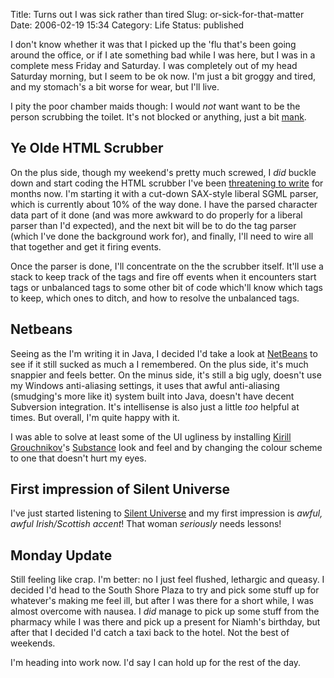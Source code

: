 Title: Turns out I was sick rather than tired
Slug: or-sick-for-that-matter
Date: 2006-02-19 15:34
Category: Life
Status: published

I don't know whether it was that I picked up the 'flu that's been going around the office, or if I ate something bad while I was here, but I was in a complete mess Friday and Saturday. I was completely out of my head Saturday morning, but I seem to be ok now. I'm just a bit groggy and tired, and my stomach's a bit worse for wear, but I'll live.

I pity the poor chamber maids though: I would _not_ want want to be the person scrubbing the toilet. It's not blocked or anything, just a bit [mank](http://www.urbandictionary.com/define.php?term=mank).

## Ye Olde HTML Scrubber

On the plus side, though my weekend's pretty much screwed, I _did_ buckle down and start coding the HTML scrubber I've been [threatening to write]({filename}/java-html-scrubber.md) for months now. I'm starting it with a cut-down SAX-style liberal SGML parser, which is currently about 10% of the way done. I have the parsed character data part of it done (and was more awkward to do properly for a liberal parser than I'd expected), and the next bit will be to do the tag parser (which I've done the background work for), and finally, I'll need to wire all that together and get it firing events.

Once the parser is done, I'll concentrate on the the scrubber itself. It'll use a stack to keep track of the tags and fire off events when it encounters start tags or unbalanced tags to some other bit of code which'll know which tags to keep, which ones to ditch, and how to resolve the unbalanced tags.

## Netbeans

Seeing as the I'm writing it in Java, I decided I'd take a look at [NetBeans](http://www.netbeans.org/) to see if it still sucked as much a I remembered. On the plus side, it's much snappier and feels better. On the minus side, it's still a big ugly, doesn't use my Windows anti-aliasing settings, it uses that awful anti-aliasing (smudging's more like it) system built into Java, doesn't have decent Subversion integration. It's intellisense is also just a little _too_ helpful at times. But overall, I'm quite happy with it.

I was able to solve at least some of the UI ugliness by installing [Kirill Grouchnikov](https://web.archive.org/web/20081015170420/http://weblogs.java.net/blog/kirillcool/)'s [Substance](https://web.archive.org/web/20081015170420/https://substance.dev.java.net/) look and feel and by changing the colour scheme to one that doesn't hurt my eyes.

## First impression of Silent Universe

I've just started listening to [Silent Universe](http://www.silentuniverse.com/) and my first impression is _awful, awful Irish/Scottish accent_! That woman _seriously_ needs lessons!

## Monday Update

Still feeling like crap. I'm better: no I just feel flushed, lethargic and queasy. I decided I'd head to the South Shore Plaza to try and pick some stuff up for whatever's making me feel ill, but after I was there for a short while, I was almost overcome with nausea. I _did_ manage to pick up some stuff from the pharmacy while I was there and pick up a present for Niamh's birthday, but after that I decided I'd catch a taxi back to the hotel. Not the best of weekends.

I'm heading into work now. I'd say I can hold up for the rest of the day.
